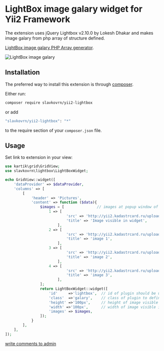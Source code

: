 # LightBox image galary widget for Yii2 Framework

The extension uses jQuery Lightbox v2.10.0 by Lokesh Dhakar and makes image galary from php array of structure defined.

[LightBox image galary PHP Array generator](http://yii2.kadastrcard.ru/lightbox).

![LightBox image galary](http://yii2.kadastrcard.ru/uploads/lightbox.jpg)

## Installation

The preferred way to install this extension is through [composer](http://getcomposer.org/download/).

Either run:

```bash
composer require slavkovrn/yii2-lightbox
```

or add

```bash
"slavkovrn/yii2-lightbox": "*"
```

to the require section of your `composer.json` file.

Usage
-----

Set link to extension in your view:

```php
use kartik\grid\GridView;
use slavkovrn\lightbox\LightBoxWidget;

echo GridView::widget([
    'dataProvider' => $dataProvider,
    'columns' => [
        [
            'header' => 'Pictures',
            'content' => function ($data){
                $images = [               // images at popup window of prettyPhoto galary
                    1 => [
                            'src' => 'http://yii2.kadastrcard.ru/uploads/prettyphoto/image1.jpg',
                            'title' => 'Image visible in widget',
                        ],
                    2 => [
                            'src' => 'http://yii2.kadastrcard.ru/uploads/prettyphoto/image2.jpg',
                            'title' => 'image 1',
                        ],
                    3 => [
                            'src' => 'http://yii2.kadastrcard.ru/uploads/prettyphoto/image3.jpg',
                            'title' => 'image 2',
                        ],
                    4 => [
                            'src' => 'http://yii2.kadastrcard.ru/uploads/prettyphoto/image4.jpg',
                            'title' => 'image 3',
                        ],
                ];
                return LightBoxWidget::widget([
                    'id'     =>'lightbox',  // id of plugin should be unique at page
                    'class'  =>'galary',    // class of plugin to define style
                    'height' =>'100px',     // height of image visible in widget
                    'width' =>'100px',      // width of image visible in widget
                    'images' => $images,
                ]);
            }
        ],
    ],
]);
```
<a href="mailto:slavko.chita@gmail.com">write comments to admin</a>
